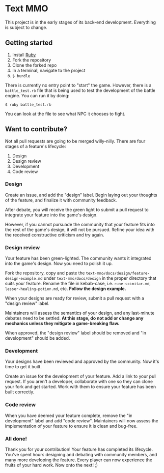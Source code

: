 # Text MMO

This project is in the early stages of its back-end development. Everything is subject to change.

## Getting started

1. Install [Ruby](https://rubyinstaller.org/)
2. Fork the repository
3. Clone the forked repo
4. In a terminal, navigate to the project
5. `$ bundle`

There is currently no entry point to "start" the game. However, there is a `battle_test.rb` file that is being used to test the development of the battle engine. You can run it by doing:

`$ ruby battle_test.rb`

You can look at the file to see what NPC it chooses to fight.

## Want to contribute?

Not all pull requests are going to be merged willy-nilly. There are four stages of a feature's lifecycle:

1. Design
2. Design review
3. Development
4. Code review

### Design

Create an issue, and add the "design" label. Begin laying out your thoughts of the feature, and finalize it with community feedback.

After debate, you will receive the green light to submit a pull request to integrate your feature into the game's design. 

However, if you cannot pursuade the community that your feature fits into the rest of the game's design, it will not be pursued. Refine your idea with the received constructive criticism and try again.

### Design review

Your feature has been green-lighted. The community wants it integrated into the game's design. Now you need to polish it up.

Fork the repository, copy and paste the `text-mmo/docs/design/feature-design-example.md` under `text-mmo/docs/design` in the proper directory that suits your feature. Rename the file in kebab-case, i.e. `rune-scimitar.md`, `lesser-healing-potion.md`,  etc. **Follow the design example.**

When your designs are ready for review, submit a pull request with a "design review" label.

Maintainers will assess the semantics of your design, and any last-minute debates need to be settled. **At this stage, do not add or change any mechanics unless they mitigate a game-breaking flaw.**

When approved, the "design review" label should be removed and "in development" should be added.

### Development

Your designs have been reviewed and approved by the community. Now it's time to get it built. 

Create an issue for the development of your feature. Add a link to your pull request. If you aren't a developer, collaborate with one so they can clone your fork and get started. Work with them to ensure your feature has been built correctly. 

### Code review

When you have deemed your feature complete, remove the "in development" label and add "code review". Maintainers will now assess the implementation of your feature to ensure it is clean and bug-free. 

### All done!

Thank you for your contribution! Your feature has completed its lifecycle. You've spent hours designing and debating with community members, and many more developing the feature. Every player can now experience the fruits of your hard work. Now onto the next! ;)
